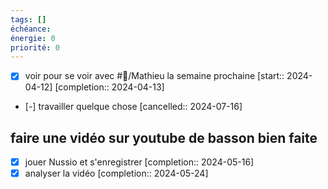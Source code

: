 ```yaml
---
tags: []
échéance:
énergie: 0
priorité: 0
---
```

- [X] voir pour se voir avec #👤/Mathieu la semaine prochaine  [start:: 2024-04-12]  [completion:: 2024-04-13]
- [-] travailler quelque chose  [cancelled:: 2024-07-16]
## faire une vidéo sur youtube de basson bien faite
- [X] jouer Nussio et s'enregistrer  [completion:: 2024-05-16]
- [X] analyser la vidéo  [completion:: 2024-05-24]
